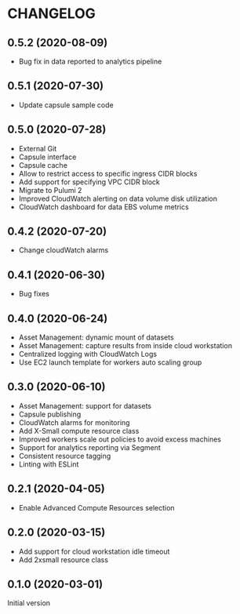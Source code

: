 CHANGELOG
=========

## 0.5.2 (2020-08-09)

- Bug fix in data reported to analytics pipeline

## 0.5.1 (2020-07-30)

- Update capsule sample code

## 0.5.0 (2020-07-28)

- External Git
- Capsule interface
- Capsule cache
- Allow to restrict access to specific ingress CIDR blocks
- Add support for specifying VPC CIDR block
- Migrate to Pulumi 2
- Improved CloudWatch alerting on data volume disk utilization
- CloudWatch dashboard for data EBS volume metrics

## 0.4.2 (2020-07-20)

- Change cloudWatch alarms

## 0.4.1 (2020-06-30)

- Bug fixes

## 0.4.0 (2020-06-24)

- Asset Management: dynamic mount of datasets
- Asset Management: capture results from inside cloud workstation
- Centralized logging with CloudWatch Logs
- Use EC2 launch template for workers auto scaling group

## 0.3.0 (2020-06-10)

- Asset Management: support for datasets
- Capsule publishing
- CloudWatch alarms for monitoring
- Add X-Small compute resource class
- Improved workers scale out policies to avoid excess machines
- Support for analytics reporting via Segment
- Consistent resource tagging
- Linting with ESLint

## 0.2.1 (2020-04-05)

- Enable Advanced Compute Resources selection

## 0.2.0 (2020-03-15)

- Add support for cloud workstation idle timeout
- Add 2xsmall resource class

## 0.1.0 (2020-03-01)

Initial version
